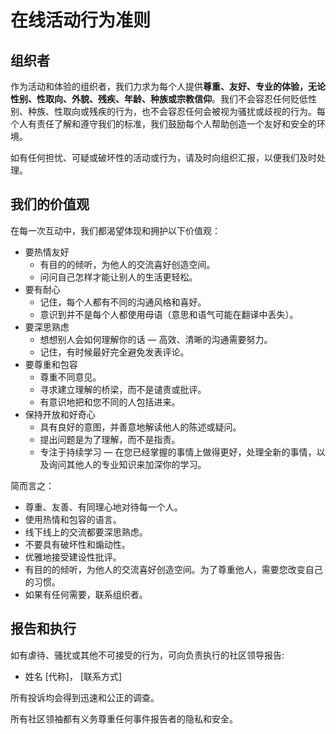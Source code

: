 # 在线活动行为准则

## 组织者

作为活动和体验的组织者，我们力求为每个人提供**尊重、友好、专业的体验，无论性别、性取向、外貌、残疾、年龄、种族或宗教信仰**。我们不会容忍任何贬低性别、种族、性取向或残疾的行为，也不会容忍任何会被视为骚扰或歧视的行为。每个人有责任了解和遵守我们的标准，我们鼓励每个人帮助创造一个友好和安全的环境。

如有任何担忧、可疑或破坏性的活动或行为，请及时向组织汇报，以便我们及时处理。

## 我们的价值观

在每一次互动中，我们都渴望体现和拥护以下价值观：

* 要热情友好
  * 有目的的倾听，为他人的交流喜好创造空间。
  * 问问自己怎样才能让别人的生活更轻松。
* 要有耐心 
  * 记住，每个人都有不同的沟通风格和喜好。
  * 意识到并不是每个人都使用母语（意思和语气可能在翻译中丢失）。
* 要深思熟虑
  * 想想别人会如何理解你的话 — 高效、清晰的沟通需要努力。
  * 记住，有时候最好完全避免发表评论。
* 要尊重和包容
  * 尊重不同意见。
  * 寻求建立理解的桥梁，而不是谴责或批评。
  * 有意识地把和您不同的人包括进来。
* 保持开放和好奇心
  * 具有良好的意图，并善意地解读他人的陈述或疑问。
  * 提出问题是为了理解，而不是指责。
  * 专注于持续学习 — 在您已经掌握的事情上做得更好，处理全新的事情，以及询问其他人的专业知识来加深你的学习。

简而言之：

* 尊重、友善、有同理心地对待每一个人。
* 使用热情和包容的语言。
* 线下线上的交流都要深思熟虑。
* 不要具有破坏性和煽动性。
* 优雅地接受建设性批评。
* 有目的的倾听，为他人的交流喜好创造空间。为了尊重他人，需要您改变自己的习惯。
* 如果有任何需要，联系组织者。

## 报告和执行

如有虐待、骚扰或其他不可接受的行为，可向负责执行的社区领导报告:

- 姓名 [代称]， [联系方式]

所有投诉均会得到迅速和公正的调查。

所有社区领袖都有义务尊重任何事件报告者的隐私和安全。